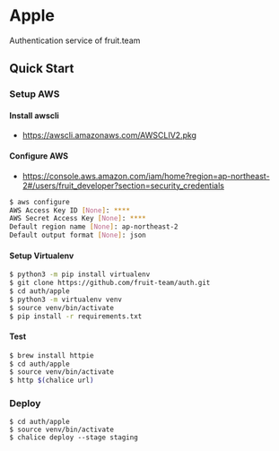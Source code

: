 # Apple
Authentication service of fruit.team

## Quick Start

### Setup AWS

#### Install awscli
- https://awscli.amazonaws.com/AWSCLIV2.pkg

#### Configure AWS
- https://console.aws.amazon.com/iam/home?region=ap-northeast-2#/users/fruit_developer?section=security_credentials
```bash
$ aws configure
AWS Access Key ID [None]: ****
AWS Secret Access Key [None]: ****
Default region name [None]: ap-northeast-2
Default output format [None]: json
```

#### Setup Virtualenv
```bash
$ python3 -m pip install virtualenv
$ git clone https://github.com/fruit-team/auth.git
$ cd auth/apple
$ python3 -m virtualenv venv
$ source venv/bin/activate
$ pip install -r requirements.txt
```

#### Test
```bash
$ brew install httpie
$ cd auth/apple
$ source venv/bin/activate
$ http $(chalice url)

```

### Deploy

```
$ cd auth/apple
$ source venv/bin/activate
$ chalice deploy --stage staging
```